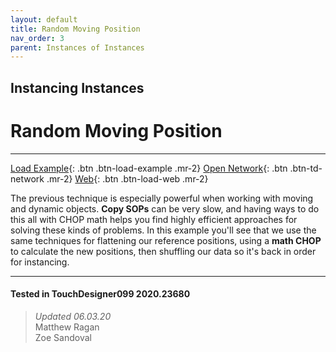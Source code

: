 ```yaml
---
layout: default
title: Random Moving Position
nav_order: 3
parent: Instances of Instances
---
```


## Instancing Instances
# Random Moving Position

*****

[Load Example](?actionable=1&action=load_tox&remotePath=https://github.com/mir-lab/touchdesigner-instancing-examples-code/raw/main/tox/011-instances-of-instances/container_moving_random_position.tox){: .btn .btn-load-example .mr-2}
[Open Network](?actionable=1&action=open_floating_network){: .btn .btn-td-network .mr-2}
[Web](?actionable=1&action=open_in_browser){: .btn .btn-load-web .mr-2}

The previous technique is especially powerful when working with moving and dynamic objects. **Copy SOPs** can be very slow, and having ways to do this all with CHOP math helps you find highly efficient approaches for solving these kinds of problems. In this example you'll see that we use the same techniques for flattening our reference positions, using a **math CHOP** to calculate the new positions, then shuffling our data so it's back in order for instancing. 

---

#### Tested in TouchDesigner099 2020.23680 
>*Updated 06.03.20*  
Matthew Ragan  
Zoe Sandoval  